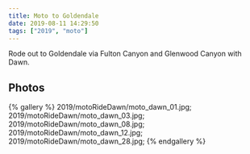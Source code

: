 ```yaml
---
title: Moto to Goldendale
date: 2019-08-11 14:29:50
tags: ["2019", "moto"]
---
```


Rode out to Goldendale via Fulton Canyon and Glenwood Canyon with Dawn.

## Photos

{% gallery %}
2019/motoRideDawn/moto_dawn_01.jpg;
2019/motoRideDawn/moto_dawn_03.jpg;
2019/motoRideDawn/moto_dawn_08.jpg;
2019/motoRideDawn/moto_dawn_12.jpg;
2019/motoRideDawn/moto_dawn_28.jpg;
{% endgallery %}
